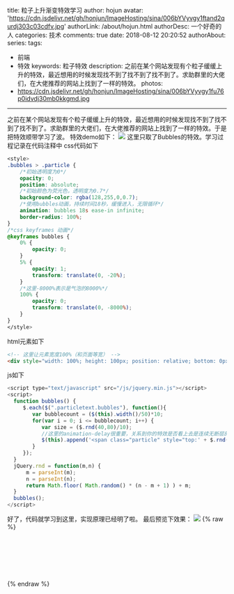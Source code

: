 title: 粒子上升渐变特效学习
author: hojun
avatar: 'https://cdn.jsdelivr.net/gh/honjun/ImageHosting/sina/006bYVyvgy1ftand2qurdj303c03cdfv.jpg'
authorLink: /about/hojun.html
authorDesc: 一个好奇的人
categories: 技术
comments: true
date: 2018-08-12 20:20:52
authorAbout:
series:
tags:
 - 前端
 - 特效
keywords: 粒子特效
description: 之前在某个网站发现有个粒子缓缓上升的特效，最近想用的时候发现找不到了找不到了找不到了。求助群里的大佬们，在大佬推荐的网站上找到了一样的特效。
photos:
 - https://cdn.jsdelivr.net/gh/honjun/ImageHosting/sina/006bYVyvgy1fu76p0idvdj30mb0kkgmd.jpg
---
之前在某个网站发现有个粒子缓缓上升的特效，最近想用的时候发现找不到了找不到了找不到了。求助群里的大佬们，在大佬推荐的网站上找到了一样的特效。于是把特效顺带学习了波。
特效demo如下：
![](https://cdn.jsdelivr.net/gh/honjun/ImageHosting/sina/006bYVyvgy1fu76p0idvdj30mb0kkgmd.jpg)
这里只取了Bubbles的特效。学习过程记录在代码注释中
css代码如下
```css
<style>
.bubbles > .particle {
    /*初始透明度为0*/
    opacity: 0;
    position: absolute;
    /*初始颜色为荧光色，透明度为0.7*/
    background-color: rgba(128,255,0,0.7);
    /*使用bubbles动画，持续时间18秒，缓慢进入，无限循环*/
    animation: bubbles 18s ease-in infinite;
    border-radius: 100%;
}
/*css keyframes 动画*/
@keyframes bubbles {
    0% {
        opacity: 0;
    }
    5% {
        opacity: 1;
        transform: translate(0, -20%);
    }
    /*这里-8000%表示是气泡的8000%*/
    100% {
        opacity: 0;
        transform: translate(0, -8000%);
    }
}
</style>
```
html元素如下
```html
<!-- 这里让元素宽度100%（和页面等宽） -->
<div style="width: 100%; height: 100px; position: relative; bottom: 0px;" class="particletext bubbles">Bubbles</div>
```
js如下
```js
<script type="text/javascript" src="/js/jquery.min.js"></script>
<script>
  function bubbles() {
     $.each($(".particletext.bubbles"), function(){
        var bubblecount = ($(this).width()/50)*10;
        for(var i = 0; i <= bubblecount; i++) {
           var size = ($.rnd(40,80)/10);
           //这里的animation-delay很重要，关系到你的特效是否看上去是连续无断层的，上一步中css是18秒，所以这一步中延迟时间就设置成$.rnd(0,180)/10)
           $(this).append('<span class="particle" style="top:' + $.rnd(20,80) + '%; left:' + $.rnd(0,95) + '%;width:' + size + 'px; height:' + size + 'px;animation-delay: ' + ($.rnd(0,180)/10) + 's;"></span>');
        }
     });
  }
  jQuery.rnd = function(m,n) {
      m = parseInt(m);
      n = parseInt(n);
      return Math.floor( Math.random() * (n - m + 1) ) + m;
  }
  bubbles();
</script>
```
好了，代码就学习到这里，实现原理已经明了啦。
最后预览下效果：
![](https://cdn.jsdelivr.net/gh/honjun/ImageHosting/sina/006bYVyvgy1fu76p00m7gg30zy0kp7wh.gif)
{% raw %}
<style>
  .bubbles > .particle {
    opacity: 0;
    position: absolute;
    background-color: rgba(128,255,0,0.7);
    animation: bubbles 18s ease-in infinite;
    border-radius: 100%;
  }
  @keyframes bubbles {
    0% {
      opacity: 0;
    }
    5% {
      opacity: 1;
      transform: translate(0, -20%);
    }
    100% {
      opacity: 0;
      transform: translate(0, -8000%);
    }
  }
</style>
<div style="width: 100%; height: 100px; position: relative; bottom: 0px;" class="particletext bubbles"></div>
<script type="text/javascript" src="/js/jquery.min.js"></script>
<script>
  function bubbles() {
     $.each($(".particletext.bubbles"), function(){
        var bubblecount = ($(this).width()/50)*10;
        for(var i = 0; i <= bubblecount; i++) {
           var size = ($.rnd(40,80)/10);
           $(this).append('<span class="particle" style="top:' + $.rnd(20,80) + '%; left:' + $.rnd(0,95) + '%;width:' + size + 'px; height:' + size + 'px;animation-delay: ' + ($.rnd(0,180)/10) + 's;"></span>');
        }
     });
  }
  jQuery.rnd = function(m,n) {
      m = parseInt(m);
      n = parseInt(n);
      return Math.floor( Math.random() * (n - m + 1) ) + m;
  }
  bubbles();
</script>
{% endraw %}